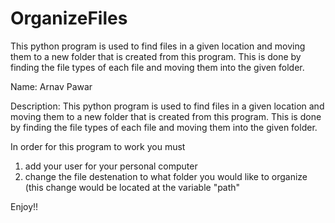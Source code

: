 # OrganizeFiles
This python program is used to find files in a given location and moving them to a new folder that is created from this program. This is done by finding the file types of each file and moving them into the given folder. 

Name: Arnav Pawar

Description: This python program is used to find files in a given location and moving them to a new folder that is created from this program. This is done by finding the file types of each file and moving them into the given folder. 


In order for this program to work you must 
1) add your user for your personal computer
2) change the file destenation to what folder you would like to organize (this change would be located at the variable "path"

Enjoy!!
